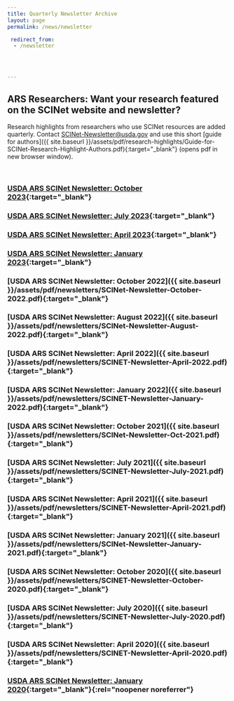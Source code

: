 ```yaml
---
title: Quarterly Newsletter Archive
layout: page
permalink: /news/newsletter

 redirect_from: 
  - /newsletter




---
```


## ARS Researchers: Want your research featured on the SCINet website and newsletter?

Research highlights from researchers who use SCINet resources are added quarterly. Contact [SCINet-Newsletter@usda.gov](mailto:SCINet-Newsletter@usda.gov?subject=research%20highlight) and use this short [guide for authors]({{ site.baseurl }}/assets/pdf/research-highlights/Guide-for-SCINet-Research-Highlight-Authors.pdf){:target="_blank"} (opens pdf in new browser window).

<br>

### [USDA ARS SCINet Newsletter: October 2023](/assets/pdf/newsletters/SCINet-Newsletter-October-2023.pdf){:target="_blank"}

### [USDA ARS SCINet Newsletter: July 2023](/assets/pdf/newsletters/SCINet-Newsletter-July-2023.pdf){:target="_blank"}

### [USDA ARS SCINet Newsletter: April 2023](/assets/pdf/newsletters/SCINet-Newsletter-April-2023.pdf){:target="_blank"}

### [USDA ARS SCINet Newsletter: January 2023](/assets/pdf/newsletters/SCINet-Newsletter-January-2023.pdf){:target="_blank"}

### [USDA ARS SCINet Newsletter: October 2022]({{ site.baseurl }}/assets/pdf/newsletters/SCINet-Newsletter-October-2022.pdf){:target="_blank"}

### [USDA ARS SCINet Newsletter: August 2022]({{ site.baseurl }}/assets/pdf/newsletters/SCINet-Newsletter-August-2022.pdf){:target="_blank"}

### [USDA ARS SCINet Newsletter: April 2022]({{ site.baseurl }}/assets/pdf/newsletters/SCINET-Newsletter-April-2022.pdf){:target="_blank"}

### [USDA ARS SCINet Newsletter: January 2022]({{ site.baseurl }}/assets/pdf/newsletters/SCINET-Newsletter-January-2022.pdf){:target="_blank"}

### [USDA ARS SCINet Newsletter: October 2021]({{ site.baseurl }}/assets/pdf/newsletters/SCINet-Newsletter-Oct-2021.pdf){:target="_blank"}

### [USDA ARS SCINet Newsletter: July 2021]({{ site.baseurl }}/assets/pdf/newsletters/SCINET-Newsletter-July-2021.pdf){:target="_blank"} 

### [USDA ARS SCINet Newsletter: April 2021]({{ site.baseurl }}/assets/pdf/newsletters/SCINET-Newsletter-April-2021.pdf){:target="_blank"} 
 
### [USDA ARS SCINet Newsletter: January 2021]({{ site.baseurl }}/assets/pdf/newsletters/SCINet-Newsletter-January-2021.pdf){:target="_blank"} 

### [USDA ARS SCINet Newsletter: October 2020]({{ site.baseurl }}/assets/pdf/newsletters/SCINET-Newsletter-October-2020.pdf){:target="_blank"} 

### [USDA ARS SCINet Newsletter: July 2020]({{ site.baseurl }}/assets/pdf/newsletters/SCINET-Newsletter-July-2020.pdf){:target="_blank"} 

### [USDA ARS SCINet Newsletter: April 2020]({{ site.baseurl }}/assets/pdf/newsletters/SCINET-Newsletter-April-2020.pdf){:target="_blank"} 

### [USDA ARS SCINet Newsletter: January 2020](https://content.govdelivery.com/accounts/USDAARS/bulletins/26f910e){:target="_blank"}{:rel="noopener noreferrer"} 
